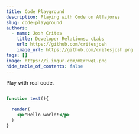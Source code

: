 ```yaml
---
title: Code Playground
description: Playing with Code on Alfajores
slug: code-playground
authors:
  - name: Josh Crites
    title: Developer Relations, cLabs
    url: https://github.com/critesjosh
    image_url: https://github.com/critesjosh.png
tags: []
image: https://i.imgur.com/mErPwqL.png
hide_table_of_contents: false
---
```


<!--truncate-->

Play with real code.

```jsx live

function test(){

  render(
    <p>"Hello world!</p>
  )
}

```